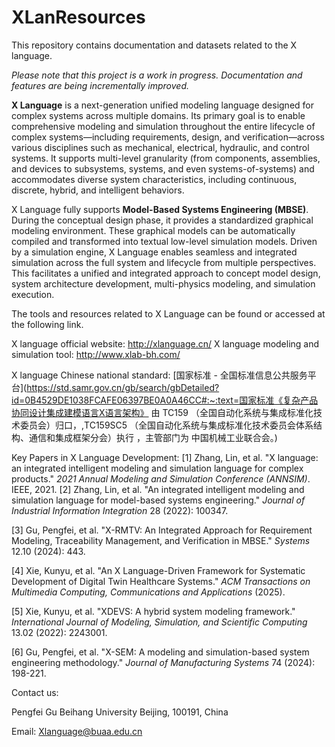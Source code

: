 # XLanResources

This repository contains documentation and datasets related to the X language.

*Please note that this project is a work in progress. Documentation and features are being incrementally improved.*



**X Language** is a next-generation unified modeling language designed for complex systems across multiple domains. Its primary goal is to enable comprehensive modeling and simulation throughout the entire lifecycle of complex systems—including requirements, design, and verification—across various disciplines such as mechanical, electrical, hydraulic, and control systems. It supports multi-level granularity (from components, assemblies, and devices to subsystems, systems, and even systems-of-systems) and accommodates diverse system characteristics, including continuous, discrete, hybrid, and intelligent behaviors.

X Language fully supports **Model-Based Systems Engineering (MBSE)**. During the conceptual design phase, it provides a standardized graphical modeling environment. These graphical models can be automatically compiled and transformed into textual low-level simulation models. Driven by a simulation engine, X Language enables seamless and integrated simulation across the full system and lifecycle from multiple perspectives. This facilitates a unified and integrated approach to concept model design, system architecture development, multi-physics modeling, and simulation execution.





The tools and resources related to X Language can be found or accessed at the following link.

X language official website: http://xlanguage.cn/
X language modeling and simulation tool: http://www.xlab-bh.com/

X language Chinese national standard: [国家标准 - 全国标准信息公共服务平台](https://std.samr.gov.cn/gb/search/gbDetailed?id=0B4529DE1038FCAFE06397BE0A0A46CC#:~:text=国家标准《复杂产品协同设计集成建模语言X语言架构》 由 TC159 （全国自动化系统与集成标准化技术委员会）归口，,TC159SC5 （全国自动化系统与集成标准化技术委员会体系结构、通信和集成框架分会）执行 ，主管部门为 中国机械工业联合会。)



Key Papers in X Language Development:
[1] Zhang, Lin, et al. "X language: an integrated intelligent modeling and simulation language for complex products." *2021 Annual Modeling and Simulation Conference (ANNSIM)*. IEEE, 2021.
[2] Zhang, Lin, et al. "An integrated intelligent modeling and simulation language for model-based systems engineering." *Journal of Industrial Information Integration* 28 (2022): 100347.

[3] Gu, Pengfei, et al. "X-RMTV: An Integrated Approach for Requirement Modeling, Traceability Management, and Verification in MBSE." *Systems* 12.10 (2024): 443.

[4] Xie, Kunyu, et al. "An X Language-Driven Framework for Systematic Development of Digital Twin Healthcare Systems." *ACM Transactions on Multimedia Computing, Communications and Applications* (2025).

[5] Xie, Kunyu, et al. "XDEVS: A hybrid system modeling framework." *International Journal of Modeling, Simulation, and Scientific Computing* 13.02 (2022): 2243001.

[6] Gu, Pengfei, et al. "X-SEM: A modeling and simulation-based system engineering methodology." *Journal of Manufacturing Systems* 74 (2024): 198-221.







Contact us:

Pengfei Gu
Beihang University
Beijing, 100191, China

Email: [Xlanguage@buaa.edu.cn](mailto:by2003151@buaa.edu.cn)



